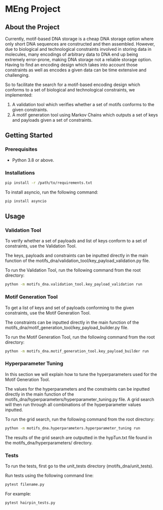 # MEng Project

## About the Project

Currently, motif-based DNA storage is a cheap DNA storage option where only short DNA sequences are constructed and then assembled. However, due to biological and technological constraints involved in storing data in molecules, many encodings of arbitrary data to DNA end up being extremely error-prone, making DNA storage not a reliable storage option. Having to find an encoding design which takes into account those constraints as well as encodes a given data can be time extensive and challenging.

So to facilitate the search for a motif-based encoding design which conforms to a set of biological and technological constraints, we implemented:

1. A validation tool which verifies whether a set of motifs conforms to the given constraints.
2. A motif generation tool using Markov Chains which outputs a set of keys and payloads given a set of constraints.

## Getting Started

### Prerequisites
* Python 3.8 or above.

### Installations
```bash
pip install -r /path/to/requirements.txt
```
To install asyncio, run the following command:
```bash
pip install asyncio
```
## Usage
### Validation Tool

To verify whether a set of payloads and list of keys conform to a set of constraints, use the Validation Tool. 

The keys, payloads and constraints can be inputted directly in the main function of the motifs_dna/validation_tool/key_payload_validation.py file.

To run the Validation Tool, run the following command from the root directory:
```bash
python -m motifs_dna.validation_tool.key_payload_validation run
```

### Motif Generation Tool

To get a list of keys and set of payloads conforming to the given constraints, use the Motif Generation Tool. 

The constraints can be inputted directly in the main function of the motifs_dna/motif_generation_tool/key_payload_builder.py file.

To run the Motif Generation Tool, run the following command from the root directory:
```bash
python -m motifs_dna.motif_generation_tool.key_payload_builder run
```
### Hyperparameter Tuning

In this section we will explain how to tune the hyperparameters used for the Motif Generation Tool. 

The values for the hyperparameters and the constraints can be inputted directly in the main function of the motifs_dna/hyperparameters/hyperparameter_tuning.py file. A grid search will then run through all combinations of the hyperparameter values inputted.

To run the grid search, run the following command from the root directory:
```bash
python -m motifs_dna.hyperparameters.hyperparameter_tuning run
```

The results of the grid search are outputted in the hypTun.txt file found in the motifs_dna/hyperparameters/ directory.

### Tests

To run the tests, first go to the unit_tests directory (motifs_dna/unit_tests).

Run tests using the following command line: 
```bash
pytest filename.py
```
For example: 
```bash
pytest hairpin_tests.py
```
